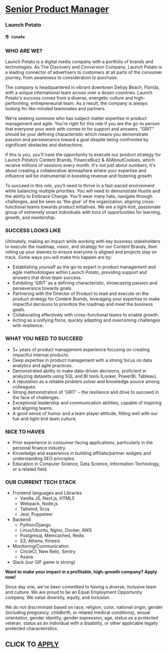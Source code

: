 # [Senior Product Manager](https://www.remotewlb.com/apply/senior-product-manager-73898)  
### Launch Potato  
#### `🌎 Canada`  

### WHO ARE WE?

Launch Potato is a digital media company with a portfolio of brands and technologies. As The Discovery and Conversion Company, Launch Potato is a leading connector of advertisers to customers at all parts of the consumer journey, from awareness to consideration to purchase.

The company is headquartered in vibrant downtown Delray Beach, Florida, with a unique international team across over a dozen countries. Launch Potato's success comes from a diverse, energetic culture and high-performing, entrepreneurial team. As a result, the company is always looking for like-minded teammates and partners.

We’re seeking someone who has subject matter expertise in product management and agile. You’re right for this role if you are the go-to person that everyone your work with comes to for support and answers. “GRIT” should be your defining characteristic which means you demonstrate passion and perseverance toward a goal despite being confronted by significant obstacles and distractions.

If this is you, you’ll have the opportunity to execute our product strategy for Launch Potato’s Content Brands, FinanceBuzz & AllAboutCookies, which receive millions of sessions every month. It's not just about numbers; it's about creating a collaborative atmosphere where your expertise and influence will be instrumental in boosting revenue and fostering growth

To succeed in this role, you'll need to thrive in a fast-paced environment while balancing multiple priorities. You will need to demonstrate Hustle and the ability to Embrace Change. You'll wear many hats, navigate through challenges, and be seen as 'the glue' of the organization, aligning cross-functional teams towards product initiatives. We are a tight-knit, passionate group of extremely smart individuals with tons of opportunities for learning, growth, and mentorship.

### SUCCESS LOOKS LIKE

Ultimately, making an impact while working with key business stakeholders to execute the roadmap, vision, and strategy for our Content Brands, then rolling up your sleeves to ensure everyone is aligned and projects stay on track. Some ways you will make this happen are by:

  * Establishing yourself as the go-to expert in product management and agile methodologies within Launch Potato, providing support and answers that drive team success.
  * Exhibiting 'GRIT' as a defining characteristic, showcasing passion and perseverance towards goals.
  * Partnering with the Director of Product to lead and execute on the product strategy for Content Brands, leveraging your expertise to make impactful decisions to prioritize the roadmap and meet the business goals.
  * Collaborating effectively with cross-functional teams to enable growth.
  * Acting as a unifying force, quickly adapting and overcoming challenges with resilience.

### WHAT YOU NEED TO SUCCEED

  * 5+ years of product management experience focusing on creating impactful internal products.
  * Deep expertise in product management with a strong focus on data analytics and agile practices.
  * Demonstrated ability to make data-driven decisions, proficient in analyzing datasets using SQL and BI tools (Looker, PowerBI, Tableau).
  * A reputation as a reliable problem solver and knowledge source among colleagues.
  * Strong demonstration of 'GRIT' – the resilience and drive to succeed in the face of challenges.
  * Exceptional leadership and communication abilities, capable of inspiring and aligning teams.
  * A good sense of humor and a team player attitude, fitting well with our fun and tight-knit team culture.

### NICE TO HAVES

  * Prior experience in consumer-facing applications, particularly in the personal finance industry.
  * Knowledge and experience in building affiliate/partner widgets and understanding SEO principles.
  * Education in Computer Science, Data Science, Information Technology, or a related field.

### OUR CURRENT TECH STACK

  * Frontend languages and Libraries
    * Vanilla JS, Next.js, HTML5
    * Webpack, Node.js
    * Tailwind, Scss
    * Jest, Puppeteer
  * Backend
    * Python/Django
    * Linux/Ubuntu, Nginx, Docker, AWS
    * Postgresql, Memcached, Redis
    * S3, Athena, Kinesis
  * Monitoring/Communication
    * CircleCI, New Relic, Sentry
    * Asana
  * Slack (our GIF game is strong)

 **Want to make your impact in a profitable, high-growth company? Apply now!**

Since day one, we've been committed to having a diverse, inclusive team and culture. We are proud to be an Equal Employment Opportunity company. We value diversity, equity, and inclusion.

We do not discriminate based on race, religion, color, national origin, gender (including pregnancy, childbirth, or related medical conditions), sexual orientation, gender identity, gender expression, age, status as a protected veteran, status as an individual with a disability, or other applicable legally protected characteristics.

  
## CLICK TO [APPLY](https://www.remotewlb.com/apply/senior-product-manager-73898)

